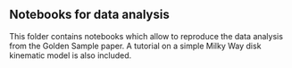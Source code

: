 ## Notebooks for data analysis

This folder contains notebooks which allow to reproduce the data analysis from the Golden Sample paper. A tutorial on a simple Milky Way disk kinematic model is also included.